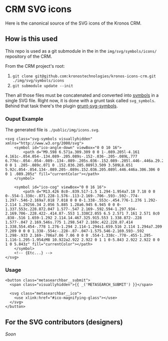CRM SVG icons
=============

Here is the canonical source of the SVG icons of the Kronos CRM.

How is this used
----------------

This repo is used as a git submodule in the in the
`img/svg/symbols/icons/` repository of the CRM.

From the CRM project's root:

1. `git clone git@github.com:kronostechnologies/kronos-icons-crm.git ./img/svg/symbols/icons`
2. `git submodule update --init`

Then all those files must be concatenated and converted into
[symbols](http://devdocs.io/svg/element/symbol) in a single SVG
file. Right now, it is done with a grunt task called
`svg_symbols`. Behind that task there's the plugin
[grunt-svg-symbols](https://www.npmjs.com/package/grunt-svg-symbols).

### Ouput Example

The generated file is `./public/img/icons.svg`.

```
<svg class="svg-symbols visuallyhidden" xmlns="http://www.w3.org/2000/svg">
    <symbol id="ico-angle-down" viewBox="0 0 10 16">
        <path d="M9.598 6.571a.309.309 0 0 1-.089.205l-4.161 4.161c-.054.054-.134.089-.205.089s-.152-.036-.205-.089L.777 6.776c-.054-.054-.089-.134-.089-.205s.036-.152.089-.205l.446-.446a.29.29 0 0 1 .205-.089c.071 0 .152.036.205.089l3.509 3.509L8.651 5.92c.054-.054.134-.089.205-.089s.152.036.205.089l.446.446a.306.306 0 0 1 .089.205z" fill="currentColor"></path>
    </symbol>

    <symbol id="ico-cog" viewBox="0 0 16 16">
        <path d="M13.426 8c0-.839.517-1.5 1.294-1.954a7.18 7.18 0 0 0-.554-1.338c-.871.228-1.576-.113-2.169-.706-.593-.592-.774-1.297-.546-2.169a7.018 7.018 0 0 0-1.338-.553c-.454.776-1.276 1.292-2.114 1.292S6.34 2.056 5.885 1.28a6.945 6.945 0 0 0-1.337.553c.228.872.047 1.577-.547 2.169-.592.594-1.297.934-2.169.706-.228.422-.414.87-.553 1.338C2.055 6.5 2.571 7.161 2.571 8c0 .838-.516 1.659-1.292 2.114.14.467.325.915.553 1.338.872-.228 1.577-.047 2.169.546s.775 1.298.547 2.169c.422.228.87.414 1.338.554.454-.778 1.276-1.294 2.114-1.294s1.659.516 2.114 1.294a7.209 7.209 0 0 0 1.338-.554c-.228-.87-.047-1.575.546-2.169.593-.592 1.298-.933 2.169-.706a7.06 7.06 0 0 0 .554-1.338c-.778-.455-1.295-1.116-1.295-1.954zM8 10.922a2.922 2.922 0 1 1 0-5.843 2.922 2.922 0 0 1 0 5.843z" fill="currentColor"></path>
    </symbol>
    <!-- {Etc...} -->
</svg>
```

### Usage

```
<button class="metasearchbar__submit">
  <span class="visuallyhidden">{{ _('METASEARCH_SUBMIT') }}</span>

  <svg class="metasearchbar__ico">
    <use xlink:href="#ico-magnifying-glass"></use>
  </svg>
</button>
```

For the SVG contributors (designers)
------------------------------------

*Soon*
